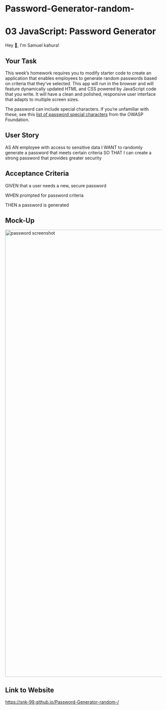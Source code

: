 # Password-Generator-random-

# 03 JavaScript: Password Generator

Hey 👋, I'm Samuel kahura!
## Your Task

This week’s homework requires you to modify starter code to create an application that enables employees to generate random passwords based on criteria that they’ve selected. This app will run in the browser and will feature dynamically updated HTML and CSS powered by JavaScript code that you write. It will have a clean and polished, responsive user interface that adapts to multiple screen sizes.

The password can include special characters. If you’re unfamiliar with these, see this [list of password special characters](https://www.owasp.org/index.php/Password_special_characters) from the OWASP Foundation.

## User Story


AS AN employee with access to sensitive data
I WANT to randomly generate a password that meets certain criteria
SO THAT I can create a strong password that provides greater security


## Acceptance Criteria

GIVEN that a user needs a new, secure password

WHEN prompted for password criteria

THEN a password is generated

## Mock-Up

<img width="1436" alt="password screenshot" src="https://user-images.githubusercontent.com/81891066/117385405-0919d900-aeb3-11eb-8a4c-60af3e5f701c.png">

## Link to Website
https://snk-99.github.io/Password-Generator-random-/
